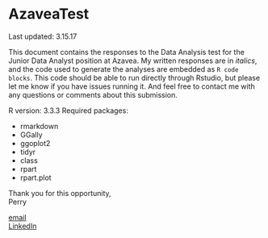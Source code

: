 # AzaveaTest
Last updated: 3.15.17


This document contains the responses to the Data Analysis test for the Junior Data Analyst position at Azavea. 
My written responses are  in *italics*, and the code used to generate the analyses are embedded as `R code blocks`. 
This code should be able to run directly through Rstudio, but please let me know if you have issues running it.
And feel free to contact me with any questions or comments about this submission. 

R version: 3.3.3
Required packages:
* rmarkdown
* GGally
* ggoplot2
* tidyr
* class
* rpart
* rpart.plot

Thank you for this opportunity,  
Perry

[email](mailto:pcoddo@gmail.com)  
[LinkedIn](https://www.linkedin.com/in/perryoddo/)
